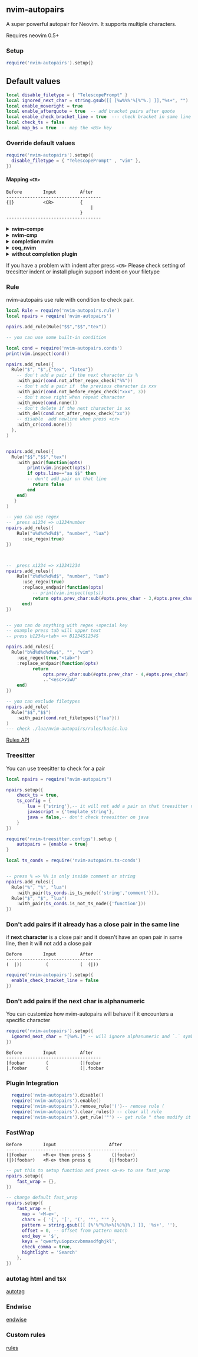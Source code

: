 ##  nvim-autopairs

A super powerful autopair for Neovim.
It supports multiple characters.

Requires neovim 0.5+

### Setup
``` lua
require('nvim-autopairs').setup{}

```

## Default values

``` lua
local disable_filetype = { "TelescopePrompt" }
local ignored_next_char = string.gsub([[ [%w%%%'%[%"%.] ]],"%s+", "")
local enable_moveright = true
local enable_afterquote = true  -- add bracket pairs after quote
local enable_check_bracket_line = true  --- check bracket in same line
local check_ts = false
local map_bs = true  -- map the <BS> key

```

### Override default values

``` lua
require('nvim-autopairs').setup({
  disable_filetype = { "TelescopePrompt" , "vim" },
})
```


#### Mapping `<CR>`
```
Before        Input         After
------------------------------------
{|}           <CR>          {
                                |
                            }
------------------------------------
```
<details>
<summary><b>nvim-compe</b></summary>

``` lua
require("nvim-autopairs.completion.compe").setup({
  map_cr = true, --  map <CR> on insert mode
  map_complete = true, -- it will auto insert `(` (map_char) after select function or method item
  auto_select = false,  -- auto select first item
  map_char = { -- modifies the function or method delimiter by filetypes
    all = '(',
    tex = '{'
  }
})
```

Make sure to remove mapping insert mode `<CR>` binding if you have it.
</details>

<details>
<summary><b>nvim-cmp</b></summary>

``` lua
-- you need setup cmp first put this after cmp.setup()
require("nvim-autopairs.completion.cmp").setup({
  map_cr = true, --  map <CR> on insert mode
  map_complete = true, -- it will auto insert `(` (map_char) after select function or method item
  auto_select = true, -- automatically select the first item
  insert = false, -- use insert confirm behavior instead of replace
  map_char = { -- modifies the function or method delimiter by filetypes
    all = '(',
    tex = '{'
  }
})
```

Make sure to remove mapping insert mode `<CR>` binding if you have it.
</details>
<details>
<summary><b>completion nvim</b></summary>

``` lua
local remap = vim.api.nvim_set_keymap
local npairs = require('nvim-autopairs')

-- skip it, if you use another global object
_G.MUtils= {}

vim.g.completion_confirm_key = ""

MUtils.completion_confirm=function()
  if vim.fn.pumvisible() ~= 0  then
    if vim.fn.complete_info()["selected"] ~= -1 then
      require'completion'.confirmCompletion()
      return npairs.esc("<c-y>")
    else
      vim.api.nvim_select_popupmenu_item(0 , false , false ,{})
      require'completion'.confirmCompletion()
      return npairs.esc("<c-n><c-y>")
    end
  else
    return npairs.autopairs_cr()
  end
end

remap('i' , '<CR>','v:lua.MUtils.completion_confirm()', {expr = true , noremap = true})

```
</details>
<details>
<summary><b>coq_nvim</b></summary>

``` lua
local remap = vim.api.nvim_set_keymap
local npairs = require('nvim-autopairs')

npairs.setup({ map_bs = false })

vim.g.coq_settings = { keymap = { recommended = false } }

-- these mappings are coq recommended mappings unrelated to nvim-autopairs
remap('i', '<esc>', [[pumvisible() ? "<c-e><esc>" : "<esc>"]], { expr = true, noremap = true })
remap('i', '<c-c>', [[pumvisible() ? "<c-e><c-c>" : "<c-c>"]], { expr = true, noremap = true })
remap('i', '<tab>', [[pumvisible() ? "<c-n>" : "<tab>"]], { expr = true, noremap = true })
remap('i', '<s-tab>', [[pumvisible() ? "<c-p>" : "<bs>"]], { expr = true, noremap = true })

-- skip it, if you use another global object
_G.MUtils= {}

MUtils.CR = function()
  if vim.fn.pumvisible() ~= 0 then
    if vim.fn.complete_info({ 'selected' }).selected ~= -1 then
      return npairs.esc('<c-y>')
    else
      -- you can change <c-g><c-g> to <c-e> if you don't use other i_CTRL-X modes
      return npairs.esc('<c-g><c-g>') .. npairs.autopairs_cr()
    end
  else
    return npairs.autopairs_cr()
  end
end
remap('i', '<cr>', 'v:lua.MUtils.CR()', { expr = true, noremap = true })

MUtils.BS = function()
  if vim.fn.pumvisible() ~= 0 and vim.fn.complete_info({ 'mode' }).mode == 'eval' then
    return npairs.esc('<c-e>') .. npairs.autopairs_bs()
  else
    return npairs.autopairs_bs()
  end
end
remap('i', '<bs>', 'v:lua.MUtils.BS()', { expr = true, noremap = true })
```
</details>
<details>
<summary><b>without completion plugin</b></summary>

```lua
local remap = vim.api.nvim_set_keymap
local npairs = require('nvim-autopairs')

-- skip it, if you use another global object
_G.MUtils= {}

MUtils.completion_confirm=function()
  if vim.fn.pumvisible() ~= 0  then
      return npairs.esc("<cr>")
  else
    return npairs.autopairs_cr()
  end
end


remap('i' , '<CR>','v:lua.MUtils.completion_confirm()', {expr = true , noremap = true})
```
</details>

If you have a problem with indent after press ` <CR> `
Please check setting of treesitter indent or install plugin support indent on your filetype


### Rule

nvim-autopairs use rule with condition to check pair.

``` lua
local Rule = require('nvim-autopairs.rule')
local npairs = require('nvim-autopairs')

npairs.add_rule(Rule("$$","$$","tex"))

-- you can use some built-in condition

local cond = require('nvim-autopairs.conds')
print(vim.inspect(cond))

npairs.add_rules({
  Rule("$", "$",{"tex", "latex"})
    -- don't add a pair if the next character is %
    :with_pair(cond.not_after_regex_check("%%"))
    -- don't add a pair if  the previous character is xxx
    :with_pair(cond.not_before_regex_check("xxx", 3))
    -- don't move right when repeat character
    :with_move(cond.none())
    -- don't delete if the next character is xx
    :with_del(cond.not_after_regex_check("xx"))
    -- disable  add newline when press <cr>
    :with_cr(cond.none())
  },
)


npairs.add_rules({
  Rule("$$","$$","tex")
    :with_pair(function(opts)
        print(vim.inspect(opts))
        if opts.line=="aa $$" then
        -- don't add pair on that line
          return false
        end
    end)
   }
)

-- you can use regex
--  press u1234 => u1234number
npairs.add_rules({
    Rule("u%d%d%d%d$", "number", "lua")
      :use_regex(true)
})



--  press x1234 => x12341234
npairs.add_rules({
    Rule("x%d%d%d%d$", "number", "lua")
      :use_regex(true)
      :replace_endpair(function(opts)
          -- print(vim.inspect(opts))
          return opts.prev_char:sub(#opts.prev_char - 3,#opts.prev_char)
      end)
})


-- you can do anything with regex +special key
-- example press tab will upper text
-- press b1234s<tab> => B1234S1234S

npairs.add_rules({
  Rule("b%d%d%d%d%w$", "", "vim")
    :use_regex(true,"<tab>")
    :replace_endpair(function(opts)
          return
              opts.prev_char:sub(#opts.prev_char - 4,#opts.prev_char)
              .."<esc>viwU"
    end)
})

-- you can exclude filetypes
npairs.add_rule(
  Rule("$$","$$")
    :with_pair(cond.not_filetypes({"lua"}))
)
--- check ./lua/nvim-autopairs/rules/basic.lua

```
[Rules API](https://github.com/windwp/nvim-autopairs/wiki/Rules-API)

### Treesitter
You can use treesitter to check for a pair

```lua
local npairs = require("nvim-autopairs")

npairs.setup({
    check_ts = true,
    ts_config = {
        lua = {'string'},-- it will not add a pair on that treesitter node
        javascript = {'template_string'},
        java = false,-- don't check treesitter on java
    }
})

require('nvim-treesitter.configs').setup {
    autopairs = {enable = true}
}

local ts_conds = require('nvim-autopairs.ts-conds')


-- press % => %% is only inside comment or string
npairs.add_rules({
  Rule("%", "%", "lua")
    :with_pair(ts_conds.is_ts_node({'string','comment'})),
  Rule("$", "$", "lua")
    :with_pair(ts_conds.is_not_ts_node({'function'}))
})
```

### Don't add pairs if it already has a close pair in the same line
if **next character** is a close pair and it doesn't have an open pair in same line, then it will not add a close pair

``` text
Before        Input         After
------------------------------------
(  |))         (            (  (|))

```

``` lua
require('nvim-autopairs').setup({
  enable_check_bracket_line = false
})
```

### Don't add pairs if the next char is alphanumeric

You can customize how nvim-autopairs will behave if it encounters a specific
character
``` lua
require('nvim-autopairs').setup({
  ignored_next_char = "[%w%.]" -- will ignore alphanumeric and `.` symbol
})
```

``` text
Before        Input         After
------------------------------------
|foobar        (            (|foobar
|.foobar       (            (|.foobar
```

### Plugin Integration
``` lua
  require('nvim-autopairs').disable()
  require('nvim-autopairs').enable()
  require('nvim-autopairs').remove_rule('(')-- remove rule (
  require('nvim-autopairs').clear_rules() -- clear all rule
  require('nvim-autopairs').get_rule('"') -- get rule " then modify it

```
### FastWrap

``` text
Before        Input                    After
--------------------------------------------------
(|foobar      <M-e> then press $        (|foobar)
(|)(foobar)   <M-e> then press q       (|(foobar))
```

```lua
-- put this to setup function and press <a-e> to use fast_wrap
npairs.setup({
    fast_wrap = {},
})

-- change default fast_wrap
npairs.setup({
    fast_wrap = {
      map = '<M-e>',
      chars = { '{', '[', '(', '"', "'" },
      pattern = string.gsub([[ [%'%"%)%>%]%)%}%,] ]], '%s+', ''),
      offset = 0, -- Offset from pattern match
      end_key = '$',
      keys = 'qwertyuiopzxcvbnmasdfghjkl',
      check_comma = true,
      hightlight = 'Search'
    },
})
```

### autotag html and tsx

[autotag](https://github.com/windwp/nvim-ts-autotag)

### Endwise

[endwise](https://github.com/windwp/nvim-autopairs/wiki/Endwise)

### Custom rules
[rules](https://github.com/windwp/nvim-autopairs/wiki/Custom-rules)

